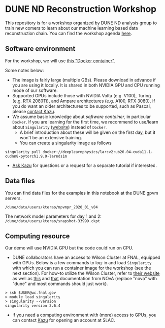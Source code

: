 # DUNE ND Reconstruction Workshop

This repository is for a workshop organized by DUNE ND analysis group to train new comers to learn about our machine learning based data reconstruction chain. You can find the workshop agenda [here](https://indico.fnal.gov/event/50338/).

## Software environment

For the workshop, we will use [this "Docker container"](https://hub.docker.com/layers/deeplearnphysics/larcv2/ub20.04-cuda11.1-cudnn8-pytorch1.9.0-larndsim/images/sha256-531e5a9c7ec30b2d64e9a7173859b8658ba85ead929523b24ec4f9430c7af5d6?context=explore).

Some notes below:

* The image is fairly large (multiple GBs). Please download in advance if you are using it locally. It is shared in both NVIDIA GPU and CPU running mode of our software.
* Supported GPUs include those with NVIDIA Volta (e.g. V100), Turing (e.g. RTX 2080Ti), and Ampare architectures (e.g. A100, RTX 3080). If you do want an older architectures to be supported, such as Pascal, please [contact Kazu](mailto:kterao@slac.stanford.edu).
* We assume basic knowledge about _software container_, in particular `Docker`. If you are learning for the first time, we recommend to use/learn about `Singularity` ([website](https://singularity.hpcng.org/)) instead of `Docker`.
    * A brief introduction about these will be given on the first day, but it won't be an extensive training. 
    * You can create a singularity image as follows
```
singularity pull docker://deeplearnphysics/larcv2:ub20.04-cuda11.1-cudnn8-pytorch1.9.0-larndsim
```
* [Ask Kazu](mailto:kterao@slac.stanford.edu) for questions or a request for a separate tutorial if interested.

## Data files

You can find data files for the examples in this notebook at the DUNE gpvm servers.
```
/dune/data/users/kterao/mpvmpr_2020_01_v04
```
The network model parameters for day 1 and 2: 
`/dune/data/users/kterao/snapshot-33999.ckpt`


## Computing resource
Our demo will use NVIDIA GPU but the code could run on CPU.

* DUNE collaborators have an access to Wilson Cluster at FNAL, equipped with GPUs. Below is a few commands to log-in and load `Singularity` with which you can run a container image for the workshop (see the next section). For how-to utilize the Wilson Cluster, refer to [their website](https://computing.fnal.gov/wilsoncluster/slurm-job-scheduler/) as well as [this](https://cdcvs.fnal.gov/redmine/projects/nova_reconstruction/wiki/The_Wilson_Cluster) and [that](https://cdcvs.fnal.gov/redmine/projects/nova_reconstruction/wiki/Step-by-step_guide_to_running_on_the_WC) documentation from NOvA (replace "nova" with "dune" and most commands should just work).
```
> ssh $USER@wc.fnal.gov
> module load singularity
> singularity --version
singularity version 3.6.4
```

* If you need a computing environment with (more) access to GPUs, you can contact [Kazu](mailto:kterao@slac.stanford.edu) for opening an account at SLAC.
